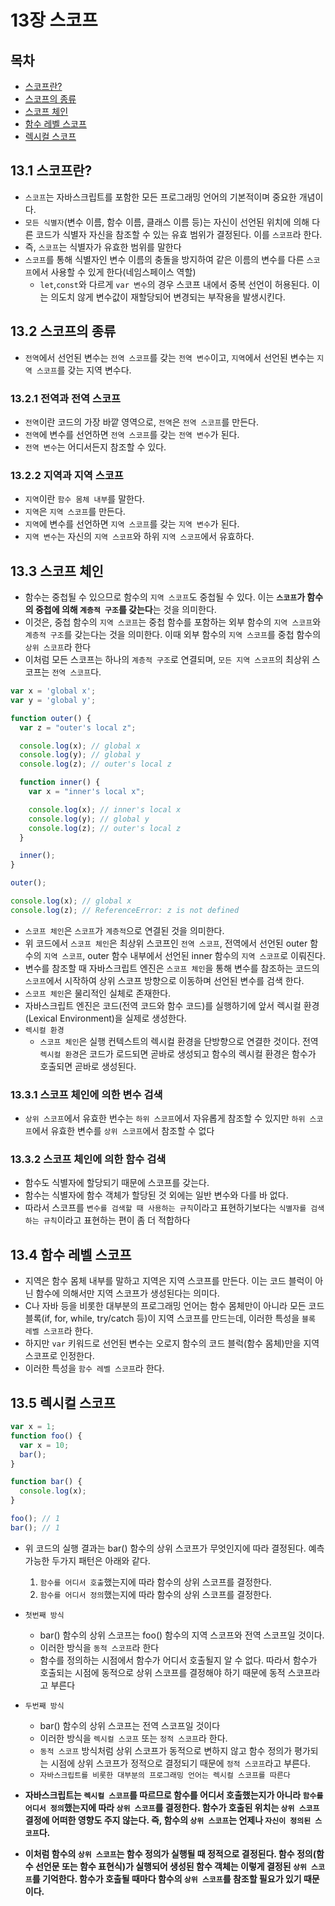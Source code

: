# 13장 스코프

## 목차

- [스코프란?](#13.1)
- [스코프의 종류](#13.2)
- [스코프 체인](#13.3)
- [함수 레벨 스코프](#13.4)
- [렉시컬 스코프](#13.5)

## 13.1 스코프란?<a name= "13.1"></a>

- `스코프`는 자바스크립트를 포함한 모든 프로그래밍 언어의 기본적이며 중요한 개념이다.
- `모든 식별자`(변수 이름, 함수 이름, 클래스 이름 등)는 자신이 선언된 위치에 의해 다른 코드가 식별자 자신을 참조할 수 있는 유효 범위가 결정된다. 이를 `스코프`라 한다.
- 즉, `스코프`는 식별자가 유효한 범위를 말한다
- `스코프`를 통해 식별자인 변수 이름의 충돌을 방지하여 같은 이름의 변수를 다른 `스코프`에서 사용할 수 있게 한다(네임스페이스 역할)
  - `let`,`const`와 다르게 `var 변수`의 경우 스코프 내에서 중복 선언이 허용된다. 이는 의도치 않게 변수값이 재할당되어 변경되는 부작용을 발생시킨다.

## 13.2 스코프의 종류<a name= "13.2"></a>

- `전역`에서 선언된 변수는 `전역 스코프`를 갖는 `전역 변수`이고, `지역`에서 선언된 변수는 `지역 스코프`를 갖는 지역 변수다.

### 13.2.1 전역과 전역 스코프

- `전역`이란 코드의 가장 바깥 영역으로, `전역`은 `전역 스코프`를 만든다.
- `전역`에 변수를 선언하면 `전역 스코프`를 갖는 `전역 변수`가 된다.
- `전역 변수`는 어디서든지 참조할 수 있다.

### 13.2.2 지역과 지역 스코프

- `지역`이란 `함수 몸체 내부`를 말한다.
- `지역`은 `지역 스코프`를 만든다.
- `지역`에 변수를 선언하면 `지역 스코프`를 갖는 `지역 변수`가 된다.
- `지역 변수`는 자신의 `지역 스코프`와 하위 `지역 스코프`에서 유효하다.

## 13.3 스코프 체인<a name= "13.3"></a>

- 함수는 중첩될 수 있으므로 함수의 `지역 스코프`도 중첩될 수 있다. 이는 **`스코프`가 함수의 중첩에 의해 `계층적 구조`를 갖는다**는 것을 의미한다.
- 이것은, 중첩 함수의 `지역 스코프`는 중첩 함수를 포함하는 외부 함수의 `지역 스코프`와 `계층적 구조`를 갖는다는 것을 의미한다. 이때 외부 함수의 `지역 스코프`를 중첩 함수의 `상위 스코프`라 한다
- 이처럼 모든 스코프는 하나의 `계층적 구조`로 연결되며, `모든 지역 스코프`의 최상위 스코프는 `전역 스코프`다.

```js
var x = 'global x';
var y = 'global y';

function outer() {
  var z = "outer's local z";

  console.log(x); // global x
  console.log(y); // global y
  console.log(z); // outer's local z

  function inner() {
    var x = "inner's local x";

    console.log(x); // inner's local x
    console.log(y); // global y
    console.log(z); // outer's local z
  }

  inner();
}

outer();

console.log(x); // global x
console.log(z); // ReferenceError: z is not defined
```

- `스코프 체인`은 `스코프`가 `계층적`으로 연결된 것을 의미한다.
- 위 코드에서 `스코프 체인`은 최상위 스코프인 `전역 스코프`, 전역에서 선언된 outer 함수의 `지역 스코프`, outer 함수 내부에서 선언된 inner 함수의 `지역 스코프`로 이뤄진다.
- 변수를 참조할 때 자바스크립트 엔진은 `스코프 체인`을 통해 변수를 참조하는 코드의 `스코프`에서 시작하여 상위 스코프 방향으로 이동하며 선언된 변수를 검색 한다.
- `스코프 체인`은 물리적인 실체로 존재한다.
- 자바스크립트 엔진은 코드(전역 코드와 함수 코드)를 실행하기에 앞서 렉시컬 환경(Lexical Environment)을 실제로 생성한다.
- `렉시컬 환경`
  - `스코프 체인`은 실행 컨텍스트의 렉시컬 환경을 단방향으로 연결한 것이다. 전역 `렉시컬 환경`은 코드가 로드되면 곧바로 생성되고 함수의 렉시컬 환경은 함수가 호출되면 곧바로 생성된다.

### 13.3.1 스코프 체인에 의한 변수 검색

- `상위 스코프`에서 유효한 번수는 `하위 스코프`에서 자유롭게 참조할 수 있지만 `하위 스코프`에서 유효한 변수를 `상위 스코프`에서 참조할 수 없다

### 13.3.2 스코프 체인에 의한 함수 검색

- 함수도 식별자에 할당되기 때문에 스코프를 갖는다.
- 함수는 식별자에 함수 객체가 할당된 것 외에는 일반 변수와 다를 바 없다.
- 따라서 스코프를 `변수를 검색할 때 사용하는 규칙`이라고 표현하기보다는 `식별자를 검색하는 규칙`이라고 표현하는 편이 좀 더 적합하다

## 13.4 함수 레벨 스코프<a name= "13.4"></a>

- 지역은 함수 몸체 내부를 말하고 지역은 지역 스코프를 만든다. 이는 코드 블럭이 아닌 함수에 의해서만 지역 스코프가 생성된다는 의미다.
- C나 자바 등을 비롯한 대부분의 프로그래밍 언어는 함수 몸체만이 아니라 모든 코드 블록(if, for, while, try/catch 등)이 지역 스코프를 만드는데, 이러한 특성을 `블록 레벨 스코프`라 한다.
- 하지만 `var` 키워드로 선언된 변수는 오로지 함수의 코드 블럭(함수 몸체)만을 지역 스코프로 인정한다.
- 이러한 특성을 `함수 레벨 스코프`라 한다.

## 13.5 렉시컬 스코프<a name= "13.5"></a>

```js
var x = 1;
function foo() {
  var x = 10;
  bar();
}

function bar() {
  console.log(x);
}

foo(); // 1
bar(); // 1
```

- 위 코드의 실행 결과는 bar() 함수의 상위 스코프가 무엇인지에 따라 결정된다. 예측 가능한 두가지 패턴은 아래와 같다.
  1. `함수를 어디서 호출`했는지에 따라 함수의 상위 스코프를 결정한다.
  2. `함수를 어디서 정의`했는지에 따라 함수의 상위 스코프를 결정한다.
- `첫번째 방식`
  - bar() 함수의 상위 스코프는 foo() 함수의 지역 스코프와 전역 스코프일 것이다.
  - 이러한 방식을 `동적 스코프`라 한다
  - 함수를 정의하는 시점에서 함수가 어디서 호출될지 알 수 없다. 따라서 함수가 호출되는 시점에 동적으로 상위 스코프를 결정해야 하기 때문에 동적 스코프라고 부른다
- `두번째 방식`
  - bar() 함수의 상위 스코프는 전역 스코프일 것이다
  - 이러한 방식을 `렉시컬 스코프` 또는 `정적 스코프`라 한다.
  - `동적 스코프` 방식처럼 상위 스코프가 동적으로 변하지 않고 함수 정의가 평가되는 시점에 상위 스코프가 정적으로 결정되기 때문에 `정적 스코프`라고 부른다.
  - `자바스크립트를 비롯한 대부분의 프로그래밍 언어는 렉시컬 스코프를 따른다`

- **자바스크립트는 `렉시컬 스코프`를 따르므로 함수를 어디서 호출했는지가 아니라 `함수를 어디서 정의`했는지에 따라 `상위 스코프`를 결정한다. 함수가 호출된 위치는 `상위 스코프` 결정에 어떠한 영향도 주지 않는다. 즉, 함수의 `상위 스코프`는 언제나 `자신이 정의된 스코프`다.**
- **이처럼 함수의 `상위 스코프`는 함수 정의가 실행될 때 정적으로 결정된다. 함수 정의(함수 선언문 또는 함수 표현식)가 실행되어 생성된 함수 객체는 이렇게 결정된 `상위 스코프`를 기억한다. 함수가 호출될 때마다 함수의 `상위 스코프`를 참조할 필요가 있기 때문이다.**